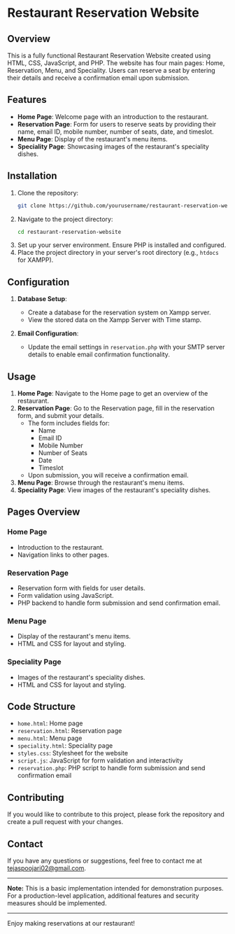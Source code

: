 # Restaurant Reservation Website

## Overview

This is a fully functional Restaurant Reservation Website created using HTML, CSS, JavaScript, and PHP. The website has four main pages: Home, Reservation, Menu, and Speciality. Users can reserve a seat by entering their details and receive a confirmation email upon submission.

## Features

- **Home Page**: Welcome page with an introduction to the restaurant.
- **Reservation Page**: Form for users to reserve seats by providing their name, email ID, mobile number, number of seats, date, and timeslot.
- **Menu Page**: Display of the restaurant's menu items.
- **Speciality Page**: Showcasing images of the restaurant's speciality dishes.

## Installation

1. Clone the repository:
    ```bash
    git clone https://github.com/yourusername/restaurant-reservation-website.git
    ```
2. Navigate to the project directory:
    ```bash
    cd restaurant-reservation-website
    ```
3. Set up your server environment. Ensure PHP is installed and configured.
4. Place the project directory in your server's root directory (e.g., `htdocs` for XAMPP).

## Configuration

1. **Database Setup**:
    - Create a database for the reservation system on Xampp server.
    - View the stored data on the Xampp Server with Time stamp.

2. **Email Configuration**:
    - Update the email settings in `reservation.php` with your SMTP server details to enable email confirmation functionality.

## Usage

1. **Home Page**: Navigate to the Home page to get an overview of the restaurant.
2. **Reservation Page**: Go to the Reservation page, fill in the reservation form, and submit your details.
    - The form includes fields for:
        - Name
        - Email ID
        - Mobile Number
        - Number of Seats
        - Date
        - Timeslot
    - Upon submission, you will receive a confirmation email.
3. **Menu Page**: Browse through the restaurant's menu items.
4. **Speciality Page**: View images of the restaurant's speciality dishes.

## Pages Overview

### Home Page

- Introduction to the restaurant.
- Navigation links to other pages.

### Reservation Page

- Reservation form with fields for user details.
- Form validation using JavaScript.
- PHP backend to handle form submission and send confirmation email.

### Menu Page

- Display of the restaurant's menu items.
- HTML and CSS for layout and styling.

### Speciality Page

- Images of the restaurant's speciality dishes.
- HTML and CSS for layout and styling.

## Code Structure

- `home.html`: Home page
- `reservation.html`: Reservation page
- `menu.html`: Menu page
- `speciality.html`: Speciality page
- `styles.css`: Stylesheet for the website
- `script.js`: JavaScript for form validation and interactivity
- `reservation.php`: PHP script to handle form submission and send confirmation email

## Contributing

If you would like to contribute to this project, please fork the repository and create a pull request with your changes.



## Contact

If you have any questions or suggestions, feel free to contact me at tejaspoojari02@gmail.com.

---

**Note:** This is a basic implementation intended for demonstration purposes. For a production-level application, additional features and security measures should be implemented.

---

Enjoy making reservations at our restaurant!
